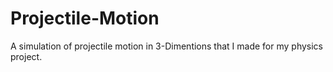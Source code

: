 # Projectile-Motion

A simulation of projectile motion in 3-Dimentions that I made for my physics project.
